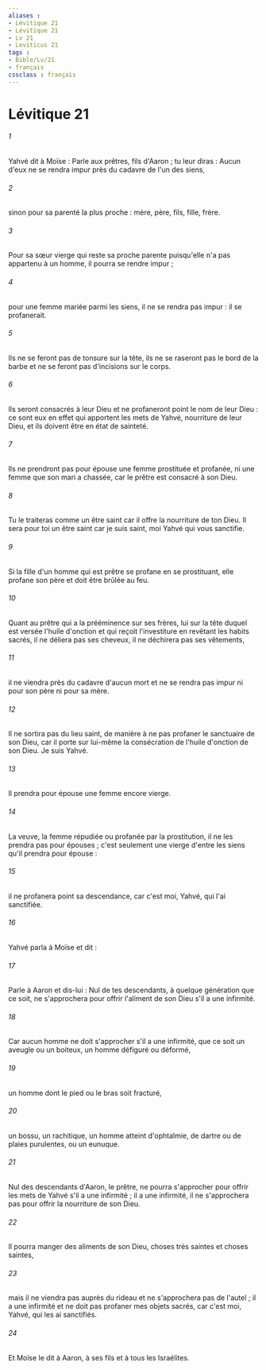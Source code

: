 ```yaml
---
aliases : 
- Lévitique 21
- Lévitique 21
- Lv 21
- Leviticus 21
tags : 
- Bible/Lv/21
- français
cssclass : français
---
```


# Lévitique 21

###### 1
Yahvé dit à Moïse : Parle aux prêtres, fils d'Aaron ; tu leur diras : Aucun d'eux ne se rendra impur près du cadavre de l'un des siens, 
###### 2
sinon pour sa parenté la plus proche : mère, père, fils, fille, frère. 
###### 3
Pour sa sœur vierge qui reste sa proche parente puisqu'elle n'a pas appartenu à un homme, il pourra se rendre impur ; 
###### 4
pour une femme mariée parmi les siens, il ne se rendra pas impur : il se profanerait. 
###### 5
Ils ne se feront pas de tonsure sur la tête, ils ne se raseront pas le bord de la barbe et ne se feront pas d'incisions sur le corps. 
###### 6
Ils seront consacrés à leur Dieu et ne profaneront point le nom de leur Dieu : ce sont eux en effet qui apportent les mets de Yahvé, nourriture de leur Dieu, et ils doivent être en état de sainteté. 
###### 7
Ils ne prendront pas pour épouse une femme prostituée et profanée, ni une femme que son mari a chassée, car le prêtre est consacré à son Dieu. 
###### 8
Tu le traiteras comme un être saint car il offre la nourriture de ton Dieu. Il sera pour toi un être saint car je suis saint, moi Yahvé qui vous sanctifie. 
###### 9
Si la fille d'un homme qui est prêtre se profane en se prostituant, elle profane son père et doit être brûlée au feu. 
###### 10
Quant au prêtre qui a la prééminence sur ses frères, lui sur la tête duquel est versée l'huile d'onction et qui reçoit l'investiture en revêtant les habits sacrés, il ne déliera pas ses cheveux, il ne déchirera pas ses vêtements, 
###### 11
il ne viendra près du cadavre d'aucun mort et ne se rendra pas impur ni pour son père ni pour sa mère. 
###### 12
Il ne sortira pas du lieu saint, de manière à ne pas profaner le sanctuaire de son Dieu, car il porte sur lui-même la consécration de l'huile d'onction de son Dieu. Je suis Yahvé. 
###### 13
Il prendra pour épouse une femme encore vierge. 
###### 14
La veuve, la femme répudiée ou profanée par la prostitution, il ne les prendra pas pour épouses ; c'est seulement une vierge d'entre les siens qu'il prendra pour épouse : 
###### 15
il ne profanera point sa descendance, car c'est moi, Yahvé, qui l'ai sanctifiée. 
###### 16
Yahvé parla à Moïse et dit : 
###### 17
Parle à Aaron et dis-lui : Nul de tes descendants, à quelque génération que ce soit, ne s'approchera pour offrir l'aliment de son Dieu s'il a une infirmité. 
###### 18
Car aucun homme ne doit s'approcher s'il a une infirmité, que ce soit un aveugle ou un boiteux, un homme défiguré ou déformé, 
###### 19
un homme dont le pied ou le bras soit fracturé, 
###### 20
un bossu, un rachitique, un homme atteint d'ophtalmie, de dartre ou de plaies purulentes, ou un eunuque. 
###### 21
Nul des descendants d'Aaron, le prêtre, ne pourra s'approcher pour offrir les mets de Yahvé s'il a une infirmité ; il a une infirmité, il ne s'approchera pas pour offrir la nourriture de son Dieu. 
###### 22
Il pourra manger des aliments de son Dieu, choses très saintes et choses saintes, 
###### 23
mais il ne viendra pas auprès du rideau et ne s'approchera pas de l'autel ; il a une infirmité et ne doit pas profaner mes objets sacrés, car c'est moi, Yahvé, qui les ai sanctifiés. 
###### 24
Et Moïse le dit à Aaron, à ses fils et à tous les Israélites. 
